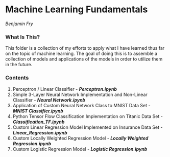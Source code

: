 # Machine Learning Fundamentals

*Benjamin Fry*



### What Is This?

This folder is a collection of my efforts to apply what I have learned thus far on the topic of machine learning. The goal of doing this is to assemble a collection of models and applications of the models in order to utilize them in the future.



### Contents

1. Perceptron / Linear Classifier - ***Perceptron.ipynb***
2. Simple 3-Layer Neural Network Implementation and Non-Linear Classifier - ***Neural Network.ipynb***
3. Application of Custom Neural Network Class to MNIST Data Set - ***MNIST Classifier.ipynb***
4. Python Tensor Flow Classification Implementation on Titanic Data Set - ***Classification_TF.ipynb***
5. Custom Linear Regression Model Implemented on Insurance Data Set - ***Linear_Regression.ipynb***
6. Custom Locally Weighted Regression Model - ***Locally Weighted Regression.ipynb***
7. Custom Logistic Regression Model - ***Logistic Regression.ipynb***

